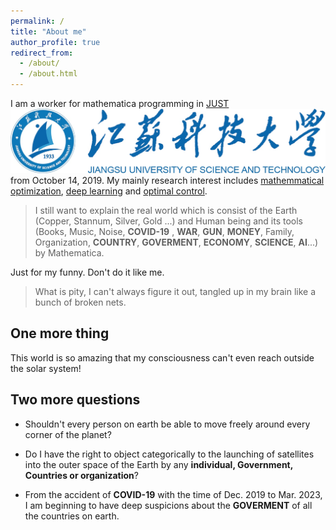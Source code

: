 ```yaml
---
permalink: / 
title: "About me" 
author_profile: true 
redirect_from:  
  - /about/ 
  - /about.html 
---
```


I am a worker for mathematica programming in [JUST](www.just.edu.cn) <br/><img src='/images/justlogo.png'> from October 14, 2019. My mainly research interest includes [mathemmatical optimization](https://en.wikipedia.org/wiki/Mathematical_optimization), [deep learning](https://en.wikipedia.org/wiki/Deep_learning) and [optimal control](https://en.wikipedia.org/wiki/Optimal_control). 


> I still want to explain the real world which is consist of the Earth (Copper, Stannum, Silver, Gold ...) and Human being and its tools (Books, Music, Noise, **COVID-19** , **WAR**, **GUN**, **MONEY**, Family, Organization, **COUNTRY**, **GOVERMENT**, **ECONOMY**, **SCIENCE**, **AI**...) by Mathematica.


Just for my funny. Don't do it like me.

> What is pity, I can't always figure it out, tangled up in my brain like a bunch of broken nets.



One more thing 
------
This world is so amazing that my consciousness can't even reach outside the solar system!


Two more questions 
------
- Shouldn't every person on earth be able to move freely around every corner of the planet?

- Do I have the right to object categorically to the launching of satellites into the outer space of the Earth by any **individual, Government, Countries or organization**?


- From the accident of **COVID-19** with the time of Dec. 2019 to Mar. 2023, I am beginning to have deep suspicions about the **GOVERMENT** of all the countries on earth.
